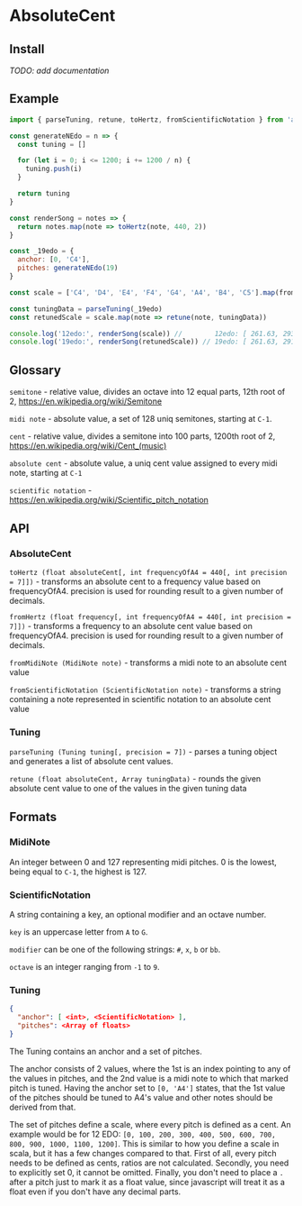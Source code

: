 # AbsoluteCent

## Install

_TODO: add documentation_

## Example

```javascript
import { parseTuning, retune, toHertz, fromScientificNotation } from 'absolute-cent'

const generateNEdo = n => {
  const tuning = []

  for (let i = 0; i <= 1200; i += 1200 / n) {
    tuning.push(i)
  }

  return tuning
}

const renderSong = notes => {
  return notes.map(note => toHertz(note, 440, 2))
}

const _19edo = {
  anchor: [0, 'C4'],
  pitches: generateNEdo(19)
}

const scale = ['C4', 'D4', 'E4', 'F4', 'G4', 'A4', 'B4', 'C5'].map(fromScientificNotation)

const tuningData = parseTuning(_19edo)
const retunedScale = scale.map(note => retune(note, tuningData))

console.log('12edo:', renderSong(scale)) //        12edo: [ 261.63, 293.66, 329.63, 349.23, 392, 440, 493.88, 523.25 ]
console.log('19edo:', renderSong(retunedScale)) // 19edo: [ 261.63, 291.88, 325.64, 350.29, 390.81, 436.01, 486.43, 523.25 ]
```

## Glossary

`semitone` - relative value, divides an octave into 12 equal parts, 12th root of 2, https://en.wikipedia.org/wiki/Semitone

`midi note` - absolute value, a set of 128 uniq semitones, starting at `C-1`.

`cent` - relative value, divides a semitone into 100 parts, 1200th root of 2, https://en.wikipedia.org/wiki/Cent_(music)

`absolute cent` - absolute value, a uniq cent value assigned to every midi note, starting at `C-1`

`scientific notation` - https://en.wikipedia.org/wiki/Scientific_pitch_notation

## API

### AbsoluteCent

`toHertz (float absoluteCent[, int frequencyOfA4 = 440[, int precision = 7]])` - transforms an absolute cent to a
frequency value based on frequencyOfA4. precision is used for rounding result to a given number of decimals.

`fromHertz (float frequency[, int frequencyOfA4 = 440[, int precision = 7]])` - transforms a frequency to an absolute
cent value based on frequencyOfA4. precision is used for rounding result to a given number of decimals.

`fromMidiNote (MidiNote note)` - transforms a midi note to an absolute cent value

`fromScientificNotation (ScientificNotation note)` - transforms a string containing a note represented in scientific notation to
an absolute cent value

### Tuning

`parseTuning (Tuning tuning[, precision = 7])` - parses a tuning object and generates a list of absolute cent values.

`retune (float absoluteCent, Array tuningData)` - rounds the given absolute cent value to one of the values in the given tuning data

## Formats

### MidiNote

An integer between 0 and 127 representing midi pitches. 0 is the lowest, being equal to `C-1`, the highest is 127.

### ScientificNotation

A string containing a key, an optional modifier and an octave number.

`key` is an uppercase letter from `A` to `G`.

`modifier` can be one of the following strings: `#`, `x`, `b` or `bb`.

`octave` is an integer ranging from `-1` to `9`.

### Tuning

```json
{
  "anchor": [ <int>, <ScientificNotation> ],
  "pitches": <Array of floats>
}
```

The Tuning contains an anchor and a set of pitches.

The anchor consists of 2 values, where the 1st is an index pointing to any of the values in pitches, and the 2nd value
is a midi note to which that marked pitch is tuned. Having the anchor set to `[0, 'A4']` states, that the 1st value of
the pitches should be tuned to A4's value and other notes should be derived from that.

The set of pitches define a scale, where every pitch is defined as a cent. An example would be for 12 EDO:
`[0, 100, 200, 300, 400, 500, 600, 700, 800, 900, 1000, 1100, 1200]`. This is similar to how you define a scale in
scala, but it has a few changes compared to that. First of all, every pitch needs to be defined as cents, ratios are not
calculated. Secondly, you need to explicitly set 0, it cannot be omitted. Finally, you don't need to place a `.` after a
pitch just to mark it as a float value, since javascript will treat it as a float even if you don't have any decimal
parts.
